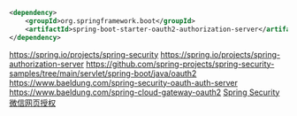 ```xml
<dependency>
    <groupId>org.springframework.boot</groupId>
    <artifactId>spring-boot-starter-oauth2-authorization-server</artifactId>
</dependency>
```


https://spring.io/projects/spring-security
https://spring.io/projects/spring-authorization-server
https://github.com/spring-projects/spring-security-samples/tree/main/servlet/spring-boot/java/oauth2
https://www.baeldung.com/spring-security-oauth-auth-server
https://www.baeldung.com/spring-cloud-gateway-oauth2
[Spring Security 微信网页授权](https://segmentfault.com/a/1190000040519095)